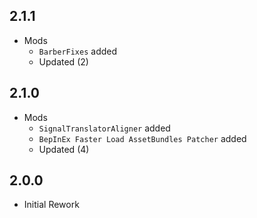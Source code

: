 ## 2.1.1
- Mods
  - `BarberFixes` added
  - Updated (2)

## 2.1.0
- Mods
  - `SignalTranslatorAligner` added
  - `BepInEx Faster Load AssetBundles Patcher` added
  - Updated (4)

## 2.0.0
- Initial Rework
